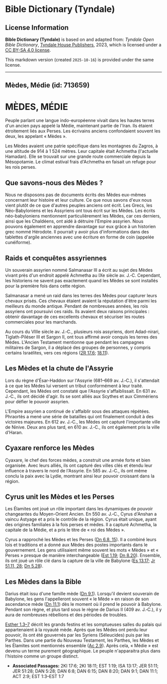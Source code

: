 # Bible Dictionary (Tyndale)

## License Information

**Bible Dictionary (Tyndale)** is based on and adapted from: _Tyndale Open Bible Dictionary_, [Tyndale House Publishers](https://tyndaleopenresources.com/), 2023, which is licensed under a [CC BY-SA 4.0 license](https://creativecommons.org/licenses/by-sa/4.0/legalcode.en).

This markdown version (created `2025-10-16`) is provided under the same license.



--------------------------------

## Mèdes, Médie (id: 713659)

MÈDES, MÉDIE
============

Peuple parlant une langue indo\-européenne vivait dans les hautes terres d'un ancien pays appelé la Médie, maintenant partie de l'Iran. Ils étaient étroitement liés aux Perses. Les écrivains anciens confondaient souvent les deux, les appelant « Mèdes ».

Les Mèdes avaient une patrie spécifique dans les montagnes du Zagros, à une altitude de 914 à 1 524 mètres. Leur capitale était Achmetha (l'actuelle Hamadan). Elle se trouvait sur une grande route commerciale depuis la Mésopotamie. Le climat estival frais d'Achmetha en faisait un refuge pour les rois perses.

Que savons\-nous des Mèdes ?
----------------------------

Nous ne disposons pas de documents écrits des Mèdes eux\-mêmes concernant leur histoire et leur culture. Ce que nous savons d'eux nous vient plutôt de ce que d'autres peuples anciens ont écrit. Les Grecs, les Néo\-Babyloniens et les Assyriens ont tous écrit sur les Mèdes. Les écrits néo\-babyloniens mentionnent particulièrement les Mèdes, car ces derniers, ainsi que les Chaldéens, ont aidé à détruire l'Empire assyrien. Nous pouvons également en apprendre davantage sur eux grâce à un historien grec nommé Hérodote. Il pourrait y avoir plus d'informations dans des tablettes d'argile anciennes avec une écriture en forme de coin (appelée cunéiforme).

Raids et conquêtes assyriennes
------------------------------

Un souverain assyrien nommé Salmanasar III a écrit au sujet des Mèdes vivant près d'un endroit appelé Achmetha au IXe siècle av. J.‑C. Cependant, les historiens ne savent pas exactement quand les Mèdes se sont installés pour la première fois dans cette région.

Salmanasar a mené un raid dans les terres des Mèdes pour capturer leurs chevaux prisés. Ces chevaux étaient avaient la réputation d'être parmi les meilleurs du monde antique. Pendant de nombreuses années, les rois assyriens ont poursuivi ces raids. Ils avaient deux raisons principales : obtenir davantage de ces excellents chevaux et sécuriser les routes commerciales pour les marchands.

Au cours du VIIIe siècle av. J.‑C., plusieurs rois assyriens, dont Adad\-nirari, Tiglath\-Piléser III et Sargon II, ont tous affirmé avoir conquis les terres des Mèdes. L'Ancien Testament mentionne que pendant les campagnes militaires de Sargon, il a déplacé des groupes de personnes, y compris certains Israélites, vers ces régions ([2R 17\.6](https://ref.ly/2Kgs17:6); [18\.11](https://ref.ly/2Kgs18:11)).

Les Mèdes et la chute de l'Assyrie
----------------------------------

Lors du règne d'Ésar\-Haddon sur l'Assyrie (681–669 av. J.‑C.), il s'attendait à ce que les Mèdes lui versent un tribut conformément à leur traité. Cependant, les Mèdes ont constaté que l'Assyrie s'affaiblissait. En 631 av. J.‑C., ils ont décidé d'agir. Ils se sont alliés aux Scythes et aux Cimmériens pour défier le pouvoir assyrien.

L'Empire assyrien a continué de s'affaiblir sous des attaques répétées. Phraortès a mené une série de batailles qui ont finalement conduit à des victoires majeures. En 612 av. J.‑C., les Mèdes ont capturé l'importante ville de Ninive. Deux ans plus tard, en 610 av. J.‑C., ils ont également pris la ville d'Haran.

Cyaxare renforce les Mèdes
--------------------------

Cyaxare, le chef des forces mèdes, a construit une armée forte et bien organisée. Avec leurs alliés, ils ont capturé des villes clés et étendu leur influence à travers le nord de l'Assyrie. En 585 av. J.‑C., ils ont même conclu la paix avec la Lydie, montrant ainsi leur pouvoir croissant dans la région.

Cyrus unit les Mèdes et les Perses
----------------------------------

Les Élamites ont joué un rôle important dans les dynamiques de pouvoir changeantes du Moyen\-Orient Ancien. En 550 av. J.‑C., Cyrus d'Anshan a vaincu Astyage et a pris le contrôle de la région. Cyrus était unique, ayant des origines familiales à la fois perses et mèdes. Il a capturé Achmetha, la capitale de la Médie, et a pris le titre de « roi des Mèdes ».

Cyrus a rapproché les Mèdes et les Perses ([Dn 6\.8, 15](https://ref.ly/Dan6:8,Dan6:15)). Il a combiné leurs lois et traditions et a donné aux Mèdes des postes importants dans le gouvernement. Les gens utilisaient même souvent les mots « Mèdes » et « Perses » presque de manière interchangeable ([Est 1\.19](https://ref.ly/Esth1:19); [Dn 8\.20](https://ref.ly/Dan8:20)). Ensemble, ils ont joué un rôle clé dans la capture de la ville de Babylone ([Es 13\.17](https://ref.ly/Isa13:17); [Jr 51\.11, 28](https://ref.ly/Jer51:11,Jer51:28); [Dn 5\.28](https://ref.ly/Dan5:28)).

Les Mèdes dans la Bible
-----------------------

Darius était issu d'une famille mède ([Dn 9\.1](https://ref.ly/Dan9:1)). Lorsqu'il devient souverain de Babylone, les gens l'appelleront souvent « le Mède » en raison de son ascendance mède ([Dn 11\.1](https://ref.ly/Dan11:1)) dès le moment où il prend le pouvoir à Babylone. Pendant son règne, et plus tard sous le règne de Darius II (409 av. J.‑C.), il y aura de nombreuses rébellions et des périodes de troubles.

[Esther 1\.3–7](https://ref.ly/Esth1:3-Esth1:7) décrit les grands festins et les somptueuses salles du palais qui appartenaient à la royauté mède. Après que les Mèdes ont perdu leur pouvoir, ils ont été gouvernés par les Syriens (Séleucides) puis par les Parthes. Dans une partie du Nouveau Testament, les Parthes, les Mèdes et les Élamites sont mentionnés ensemble ([Ac 2\.9](https://ref.ly/Acts2:9)). Après cela, « Médie » est devenu un terme purement géographique. Le peuple n'apparaitra plus dans l'histoire comme un groupe distinct.

* **Associated Passages:** 2KI 17:6; 2KI 18:11; EST 1:19; ISA 13:17; JER 51:11; JER 51:28; DAN 5:28; DAN 6:8; DAN 6:15; DAN 8:20; DAN 9:1; DAN 11:1; ACT 2:9; EST 1:3–EST 1:7

